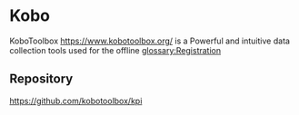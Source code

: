 # Kobo

KoboToolbox <https://www.kobotoolbox.org/> is a Powerful 
and intuitive data collection tools used for the offline <glossary:Registration>

## Repository

<https://github.com/kobotoolbox/kpi>

